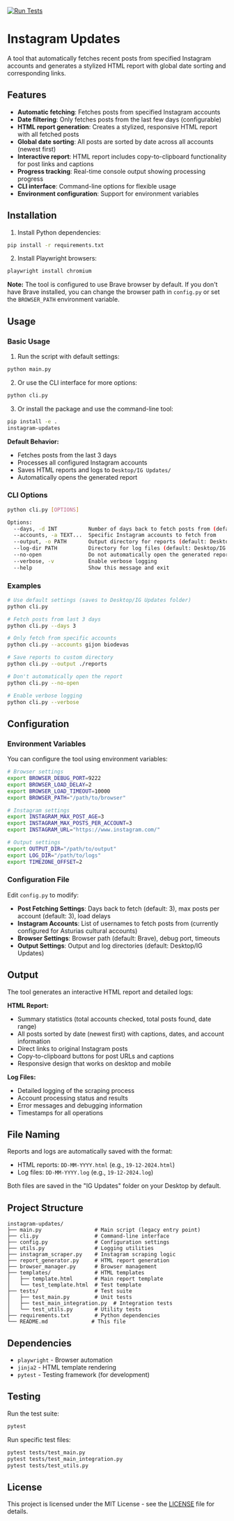 [![Run Tests](https://github.com/maximbetin/instagram-updates/actions/workflows/ci.yml/badge.svg)](https://github.com/maximbetin/instagram-updates/actions/workflows/ci.yml)

# Instagram Updates

A tool that automatically fetches recent posts from specified Instagram accounts and generates a stylized HTML report with global date sorting and corresponding links.

## Features

- **Automatic fetching**: Fetches posts from specified Instagram accounts
- **Date filtering**: Only fetches posts from the last few days (configurable)
- **HTML report generation**: Creates a stylized, responsive HTML report with all fetched posts
- **Global date sorting**: All posts are sorted by date across all accounts (newest first)
- **Interactive report**: HTML report includes copy-to-clipboard functionality for post links and captions
- **Progress tracking**: Real-time console output showing processing progress
- **CLI interface**: Command-line options for flexible usage
- **Environment configuration**: Support for environment variables

## Installation

1. Install Python dependencies:
```bash
pip install -r requirements.txt
```

2. Install Playwright browsers:
```bash
playwright install chromium
```

**Note:** The tool is configured to use Brave browser by default. If you don't have Brave installed, you can change the browser path in `config.py` or set the `BROWSER_PATH` environment variable.

## Usage

### Basic Usage

1. Run the script with default settings:
```bash
python main.py
```

2. Or use the CLI interface for more options:
```bash
python cli.py
```

3. Or install the package and use the command-line tool:
```bash
pip install -e .
instagram-updates
```

**Default Behavior:**
- Fetches posts from the last 3 days
- Processes all configured Instagram accounts
- Saves HTML reports and logs to `Desktop/IG Updates/`
- Automatically opens the generated report

### CLI Options

```bash
python cli.py [OPTIONS]

Options:
  --days, -d INT          Number of days back to fetch posts from (default: 1)
  --accounts, -a TEXT...  Specific Instagram accounts to fetch from
  --output, -o PATH       Output directory for reports (default: Desktop/IG Updates)
  --log-dir PATH          Directory for log files (default: Desktop/IG Updates)
  --no-open               Do not automatically open the generated report
  --verbose, -v           Enable verbose logging
  --help                  Show this message and exit
```

### Examples

```bash
# Use default settings (saves to Desktop/IG Updates folder)
python cli.py

# Fetch posts from last 3 days
python cli.py --days 3

# Only fetch from specific accounts
python cli.py --accounts gijon biodevas

# Save reports to custom directory
python cli.py --output ./reports

# Don't automatically open the report
python cli.py --no-open

# Enable verbose logging
python cli.py --verbose
```

## Configuration

### Environment Variables

You can configure the tool using environment variables:

```bash
# Browser settings
export BROWSER_DEBUG_PORT=9222
export BROWSER_LOAD_DELAY=2
export BROWSER_LOAD_TIMEOUT=10000
export BROWSER_PATH="/path/to/browser"

# Instagram settings
export INSTAGRAM_MAX_POST_AGE=3
export INSTAGRAM_MAX_POSTS_PER_ACCOUNT=3
export INSTAGRAM_URL="https://www.instagram.com/"

# Output settings
export OUTPUT_DIR="/path/to/output"
export LOG_DIR="/path/to/logs"
export TIMEZONE_OFFSET=2
```

### Configuration File

Edit `config.py` to modify:

- **Post Fetching Settings**: Days back to fetch (default: 3), max posts per account (default: 3), load delays
- **Instagram Accounts**: List of usernames to fetch posts from (currently configured for Asturias cultural accounts)
- **Browser Settings**: Browser path (default: Brave), debug port, timeouts
- **Output Settings**: Output and log directories (default: Desktop/IG Updates)

## Output

The tool generates an interactive HTML report and detailed logs:

**HTML Report:**
- Summary statistics (total accounts checked, total posts found, date range)
- All posts sorted by date (newest first) with captions, dates, and account information
- Direct links to original Instagram posts
- Copy-to-clipboard buttons for post URLs and captions
- Responsive design that works on desktop and mobile

**Log Files:**
- Detailed logging of the scraping process
- Account processing status and results
- Error messages and debugging information
- Timestamps for all operations

## File Naming

Reports and logs are automatically saved with the format:
- HTML reports: `DD-MM-YYYY.html` (e.g., `19-12-2024.html`)
- Log files: `DD-MM-YYYY.log` (e.g., `19-12-2024.log`)

Both files are saved in the "IG Updates" folder on your Desktop by default.

## Project Structure

```
instagram-updates/
├── main.py                 # Main script (legacy entry point)
├── cli.py                  # Command-line interface
├── config.py               # Configuration settings
├── utils.py                # Logging utilities
├── instagram_scraper.py    # Instagram scraping logic
├── report_generator.py     # HTML report generation
├── browser_manager.py      # Browser management
├── templates/              # HTML templates
│   ├── template.html       # Main report template
│   └── test_template.html  # Test template
├── tests/                  # Test suite
│   ├── test_main.py        # Unit tests
│   ├── test_main_integration.py  # Integration tests
│   └── test_utils.py       # Utility tests
├── requirements.txt        # Python dependencies
└── README.md              # This file
```

## Dependencies

- `playwright` - Browser automation
- `jinja2` - HTML template rendering
- `pytest` - Testing framework (for development)

## Testing

Run the test suite:
```bash
pytest
```

Run specific test files:
```bash
pytest tests/test_main.py
pytest tests/test_main_integration.py
pytest tests/test_utils.py
```

## License

This project is licensed under the MIT License - see the [LICENSE](LICENSE) file for details.
